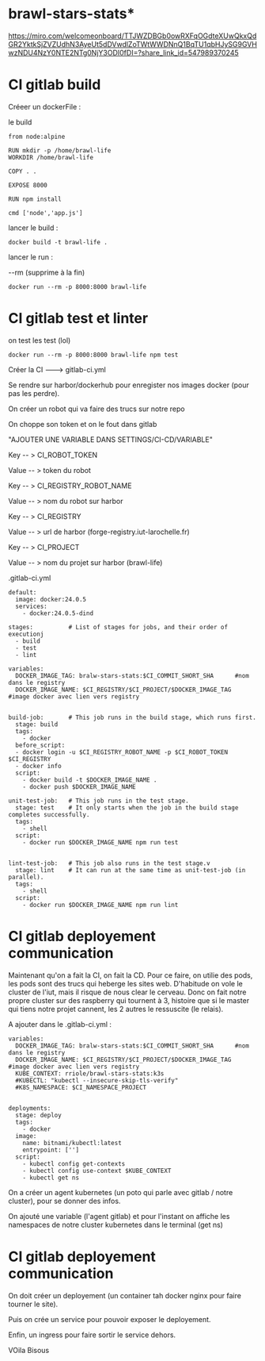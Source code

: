 # brawl-stars-stats*

https://miro.com/welcomeonboard/TTJWZDBGb0owRXFqOGdteXUwQkxQdGR2YktkSjZVZUdhN3AyeUt5dDVwdlZoTWtWWDNnQ1BqTU1qbHJySG9GVHwzNDU4NzY0NTE2NTg0NjY3ODI0fDI=?share_link_id=547989370245


# CI gitlab build

Créeer un dockerFile :

le build
````
from node:alpine

RUN mkdir -p /home/brawl-life
WORKDIR /home/brawl-life

COPY . .

EXPOSE 8000

RUN npm install

cmd ['node','app.js']
````

lancer le build :

```
docker build -t brawl-life .
```

lancer le run :

--rm (supprime à la fin)

````
docker run --rm -p 8000:8000 brawl-life
````

# CI gitlab test et linter

on test les test (lol)
````
docker run --rm -p 8000:8000 brawl-life npm test
````

Créer la CI ---> gitlab-ci.yml

Se rendre sur harbor/dockerhub pour enregister nos images docker (pour pas les perdre).

On créer un robot qui va faire des trucs sur notre repo 

On choppe son token et on le fout dans gitlab

"AJOUTER UNE VARIABLE DANS SETTINGS/CI-CD/VARIABLE"

Key -- > CI_ROBOT_TOKEN

Value -- > token du robot

Key -- > CI_REGISTRY_ROBOT_NAME

Value -- > nom du robot sur harbor 

Key -- > CI_REGISTRY

Value -- > url de harbor (forge-registry.iut-larochelle.fr)

Key -- > CI_PROJECT

Value -- > nom du projet sur harbor (brawl-life)


.gitlab-ci.yml

````
default:
  image: docker:24.0.5
  services:
    - docker:24.0.5-dind

stages:          # List of stages for jobs, and their order of executionj
  - build
  - test
  - lint

variables:
  DOCKER_IMAGE_TAG: bralw-stars-stats:$CI_COMMIT_SHORT_SHA      #nom dans le registry
  DOCKER_IMAGE_NAME: $CI_REGISTRY/$CI_PROJECT/$DOCKER_IMAGE_TAG   #image docker avec lien vers registry


build-job:       # This job runs in the build stage, which runs first.
  stage: build
  tags:
    - docker
  before_script:
  - docker login -u $CI_REGISTRY_ROBOT_NAME -p $CI_ROBOT_TOKEN $CI_REGISTRY
  - docker info
  script:
    - docker build -t $DOCKER_IMAGE_NAME .
    - docker push $DOCKER_IMAGE_NAME

unit-test-job:   # This job runs in the test stage.
  stage: test    # It only starts when the job in the build stage completes successfully.
  tags:
    - shell
  script:
    - docker run $DOCKER_IMAGE_NAME npm run test
  

lint-test-job:   # This job also runs in the test stage.v
  stage: lint    # It can run at the same time as unit-test-job (in parallel).
  tags:
    - shell
  script:
    - docker run $DOCKER_IMAGE_NAME npm run lint
````


# CI gitlab deployement communication 

Maintenant qu'on a fait la CI, on fait la CD.
Pour ce faire, on utilie des pods, les pods sont des trucs qui heberge les sites web. D'habitude on vole le cluster de l'iut, mais il risque de nous clear le cerveau.
Donc on fait notre propre cluster sur des raspberry qui tournent à 3, histoire que si le master qui tiens notre projet cannent, les 2 autres le ressuscite (le relais).

A ajouter dans le .gitlab-ci.yml :

````
variables:
  DOCKER_IMAGE_TAG: bralw-stars-stats:$CI_COMMIT_SHORT_SHA      #nom dans le registry
  DOCKER_IMAGE_NAME: $CI_REGISTRY/$CI_PROJECT/$DOCKER_IMAGE_TAG   #image docker avec lien vers registry
  KUBE_CONTEXT: rriole/brawl-stars-stats:k3s
  #KUBECTL: "kubectl --insecure-skip-tls-verify"
  #K8S_NAMESPACE: $CI_NAMESPACE_PROJECT


deployments:
  stage: deploy
  tags:
    - docker
  image: 
    name: bitnami/kubectl:latest
    entrypoint: ['']
  script:
    - kubectl config get-contexts
    - kubectl config use-context $KUBE_CONTEXT
    - kubectl get ns
````

On a créer un agent kubernetes (un poto qui parle avec gitlab / notre cluster), pour se donner des infos.

On ajouté une variable (l'agent gitlab) et pour l'instant on affiche les namespaces de notre cluster kubernetes dans le terminal (get ns)


# CI gitlab deployement communication

On doit créer un deployement (un container tah docker nginx pour faire tourner le site).

Puis on crée un service pour pouvoir exposer le deployement.

Enfin, un ingress pour faire sortir le service dehors.

VOila Bisous


